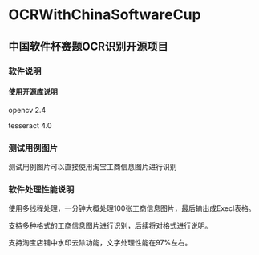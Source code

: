 # OCRWithChinaSoftwareCup
## 中国软件杯赛题OCR识别开源项目
### 软件说明
#### 使用开源库说明
opencv 2.4 

tesseract 4.0

### 测试用例图片
测试用例图片可以直接使用淘宝工商信息图片进行识别

### 软件处理性能说明
使用多线程处理，一分钟大概处理100张工商信息图片，最后输出成Execl表格。

支持多种格式的工商信息图片进行识别，后续将对格式进行说明。

支持淘宝店铺中水印去除功能，文字处理性能在97%左右。
